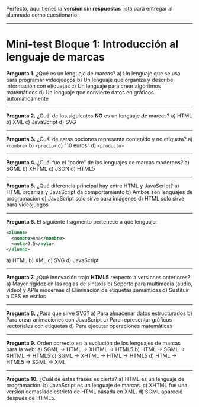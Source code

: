 Perfecto, aquí tienes la **versión sin respuestas** lista para entregar al alumnado como cuestionario:

---

# **Mini-test Bloque 1: Introducción al lenguaje de marcas**

**Pregunta 1.**
¿Qué es un lenguaje de marcas?
a) Un  lenguaje que se usa para programar videojuegos
b) Un lenguaje que organiza y describe información con etiquetas
c) Un lenguaje para crear algoritmos matemáticos
d) Un lenguaje que convierte datos en gráficos automáticamente

---

**Pregunta 2.**
¿Cuál de los siguientes **NO** es un lenguaje de marcas?
a) HTML
b) XML
c) JavaScript
d) SVG

---

**Pregunta 3.**
¿Cuál de estas opciones representa contenido y no etiqueta?
a) `<nombre>`
b) `<precio>`
c) “10 euros”
d) `<producto>`

---

**Pregunta 4.**
¿Cuál fue el “padre” de los lenguajes de marcas modernos?
a) SGML
b) XHTML
c) JSON
d) HTML5

---

**Pregunta 5.**
¿Qué diferencia principal hay entre HTML y JavaScript?
a) HTML organiza y JavaScript da comportamiento
b) Ambos son lenguajes de programación
c) JavaScript solo sirve para imágenes
d) HTML solo sirve para videojuegos

---

**Pregunta 6.**
El siguiente fragmento pertenece a qué lenguaje:

```xml
<alumno>
  <nombre>Ana</nombre>
  <nota>9.5</nota>
</alumno>
```

a) HTML
b) XML
c) SVG
d) JavaScript

---

**Pregunta 7.**
¿Qué innovación trajo **HTML5** respecto a versiones anteriores?
a) Mayor rigidez en las reglas de sintaxis
b) Soporte para multimedia (audio, vídeo) y APIs modernas
c) Eliminación de etiquetas semánticas
d) Sustituir a CSS en estilos

---

**Pregunta 8.**
¿Para qué sirve SVG?
a) Para almacenar datos estructurados
b) Para crear animaciones con JavaScript
c) Para representar gráficos vectoriales con etiquetas
d) Para ejecutar operaciones matemáticas

---

**Pregunta 9.**
Orden correcto en la evolución de los lenguajes de marcas para la web:
a) SGML → HTML → XHTML → HTML5
b) HTML → SGML → XHTML → HTML5
c) SGML → XHTML → HTML → HTML5
d) HTML → HTML5 → SGML → XML

---

**Pregunta 10.**
¿Cuál de estas frases es cierta?
a) HTML es un lenguaje de programación.
b) JavaScript es un lenguaje de marcas.
c) XHTML fue una versión demasiado estricta de HTML basada en XML.
d) SGML apareció después de HTML5.


